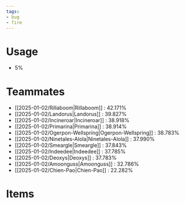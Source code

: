 ```yaml
---
tags:
- bug
- fire
---
```

# Usage
- 5%
# Teammates
- [[2025-01-02/Rillaboom|Rillaboom]] : 42.171%
- [[2025-01-02/Landorus|Landorus]] : 39.827%
- [[2025-01-02/Incineroar|Incineroar]] : 38.918%
- [[2025-01-02/Primarina|Primarina]] : 38.914%
- [[2025-01-02/Ogerpon-Wellspring|Ogerpon-Wellspring]] : 38.783%
- [[2025-01-02/Ninetales-Alola|Ninetales-Alola]] : 37.990%
- [[2025-01-02/Smeargle|Smeargle]] : 37.843%
- [[2025-01-02/Indeedee|Indeedee]] : 37.785%
- [[2025-01-02/Deoxys|Deoxys]] : 37.783%
- [[2025-01-02/Amoonguss|Amoonguss]] : 32.786%
- [[2025-01-02/Chien-Pao|Chien-Pao]] : 22.282%
# Items